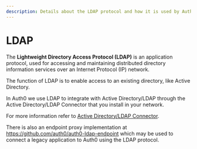 ```yaml
---
description: Details about the LDAP protocol and how it is used by Auth0.
---
```


# LDAP

The **Lightweight Directory Access Protocol (LDAP)** is an application protocol, used for accessing and maintaining distributed directory information services over an Internet Protocol (IP) network.

The function of LDAP is to enable access to an existing directory, like Active Directory.

In Auth0 we use LDAP to integrate with Active Directory/LDAP through the Active Directory/LDAP Connector that you install in your network.

For more information refer to [Active Directory/LDAP Connector](/connector).

There is also an endpoint proxy implementation at https://github.com/auth0/auth0-ldap-endpoint which may be used to connect a legacy application to Auth0 using the LDAP protocol.
